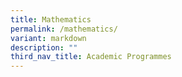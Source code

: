 ```yaml
---
title: Mathematics
permalink: /mathematics/
variant: markdown
description: ""
third_nav_title: Academic Programmes
---
```

